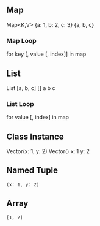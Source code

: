 ## Map
Map<K,V>
    {a: 1, b: 2, c: 3}
    {a, b, c}
### Map Loop
for key [, value [, index]] in map
## List
List<V>
    [a, b, c]
    []
        a
        b
        c
### List Loop
for value [, index] in map
## Class Instance
Vector(x: 1, y: 2)
Vector()
    x: 1
    y: 2
## Named Tuple
    (x: 1, y: 2)
## Array
    [1, 2]
